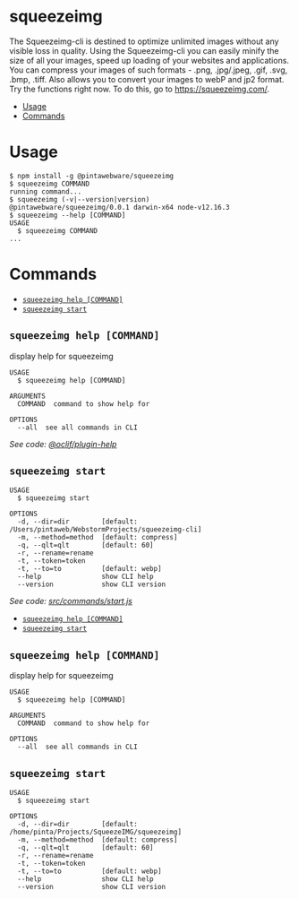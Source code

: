 squeezeimg
==========
The Squeezeimg-cli is destined to optimize unlimited images without any visible loss in quality.
Using the Squeezeimg-cli you can easily minify the size of all your images, speed up loading of your websites and applications.
You can compress your images of such formats - .png, .jpg/.jpeg, .gif, .svg, .bmp, .tiff.
Also allows you to convert your images to webP and jp2 format.
Try the functions right now. To do this, go to https://squeezeimg.com/.


<!-- toc -->
* [Usage](#usage)
* [Commands](#commands)
<!-- tocstop -->
# Usage
<!-- usage -->
```sh-session
$ npm install -g @pintawebware/squeezeimg
$ squeezeimg COMMAND
running command...
$ squeezeimg (-v|--version|version)
@pintawebware/squeezeimg/0.0.1 darwin-x64 node-v12.16.3
$ squeezeimg --help [COMMAND]
USAGE
  $ squeezeimg COMMAND
...
```
<!-- usagestop -->
# Commands
<!-- commands -->
* [`squeezeimg help [COMMAND]`](#squeezeimg-help-command)
* [`squeezeimg start`](#squeezeimg-start)

## `squeezeimg help [COMMAND]`

display help for squeezeimg

```
USAGE
  $ squeezeimg help [COMMAND]

ARGUMENTS
  COMMAND  command to show help for

OPTIONS
  --all  see all commands in CLI
```

_See code: [@oclif/plugin-help](https://github.com/oclif/plugin-help/blob/v3.2.2/src/commands/help.ts)_

## `squeezeimg start`

```
USAGE
  $ squeezeimg start

OPTIONS
  -d, --dir=dir        [default: /Users/pintaweb/WebstormProjects/squeezeimg-cli]
  -m, --method=method  [default: compress]
  -q, --qlt=qlt        [default: 60]
  -r, --rename=rename
  -t, --token=token
  -t, --to=to          [default: webp]
  --help               show CLI help
  --version            show CLI version
```

_See code: [src/commands/start.js](https://github.com/pintawebware/squeezeimg-cli/blob/v0.0.1/src/commands/start.js)_
<!-- commandsstop -->
* [`squeezeimg help [COMMAND]`](#squeezeimg-help-command)
* [`squeezeimg start`](#squeezeimg-start)

## `squeezeimg help [COMMAND]`

display help for squeezeimg

```
USAGE
  $ squeezeimg help [COMMAND]

ARGUMENTS
  COMMAND  command to show help for

OPTIONS
  --all  see all commands in CLI
```

## `squeezeimg start`

```
USAGE
  $ squeezeimg start

OPTIONS
  -d, --dir=dir        [default: /home/pinta/Projects/SqueezeIMG/squeezeimg]
  -m, --method=method  [default: compress]
  -q, --qlt=qlt        [default: 60]
  -r, --rename=rename
  -t, --token=token
  -t, --to=to          [default: webp]
  --help               show CLI help
  --version            show CLI version
```
